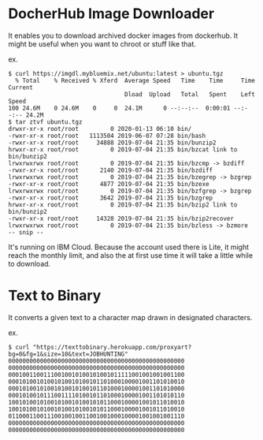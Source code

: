 # DocherHub Image Downloader

It enables you to download archived docker images from dockerhub. 
It might be useful when you want to chroot or stuff like that.

ex.

```
$ curl https://imgdl.mybluemix.net/ubuntu:latest > ubuntu.tgz
  % Total    % Received % Xferd  Average Speed   Time    Time     Time  Current
                                 Dload  Upload   Total   Spent    Left  Speed
100 24.6M    0 24.6M    0     0  24.1M      0 --:--:--  0:00:01 --:--:-- 24.2M
$ tar ztvf ubuntu.tgz
drwxr-xr-x root/root         0 2020-01-13 06:10 bin/
-rwxr-xr-x root/root   1113504 2019-06-07 07:28 bin/bash
-rwxr-xr-x root/root     34888 2019-07-04 21:35 bin/bunzip2
hrwxr-xr-x root/root         0 2019-07-04 21:35 bin/bzcat link to bin/bunzip2
lrwxrwxrwx root/root         0 2019-07-04 21:35 bin/bzcmp -> bzdiff
-rwxr-xr-x root/root      2140 2019-07-04 21:35 bin/bzdiff
lrwxrwxrwx root/root         0 2019-07-04 21:35 bin/bzegrep -> bzgrep
-rwxr-xr-x root/root      4877 2019-07-04 21:35 bin/bzexe
lrwxrwxrwx root/root         0 2019-07-04 21:35 bin/bzfgrep -> bzgrep
-rwxr-xr-x root/root      3642 2019-07-04 21:35 bin/bzgrep
hrwxr-xr-x root/root         0 2019-07-04 21:35 bin/bzip2 link to bin/bunzip2
-rwxr-xr-x root/root     14328 2019-07-04 21:35 bin/bzip2recover
lrwxrwxrwx root/root         0 2019-07-04 21:35 bin/bzless -> bzmore
-- snip --
```

It's running on IBM Cloud. Because the account used there is Lite, it might reach the monthly limit, and also the at first use time it will take a little while to download.

# Text to Binary

It converts a given text to a character map drawn in designated characters.

ex.

```
$ curl "https://texttobinary.herokuapp.com/proxyart?bg=0&fg=1&size=10&text=JOBHUNTING"
00000000000000000000000000000000000000000000000000
00000000000000000000000000000000000000000000000000
00010011001110010010100101001011111001001001001100
00010100101001010010100101101000100001001101010010
00010100101001010010100101101000100001001101010000
00010100101110011110100101101000100001001101010110
10010100101001010010100101011000100001001011010010
10010100101001010010100101011000100001001011010010
01100011001110010010011001001000100001001001001110
00000000000000000000000000000000000000000000000000
00000000000000000000000000000000000000000000000000
```

